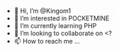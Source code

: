 - 👋 Hi, I’m @Kingom1
- 👀 I’m interested in POCKETMINE
- 🌱 I’m currently learning PHP
- 💞️ I’m looking to collaborate on <?
- 📫 How to reach me ...

<!---
Kingom1/Kingom1 is a ✨ special ✨ repository because its `README.md` (this file) appears on your GitHub profile.
You can click the Preview link to take a look at your changes.
--->
